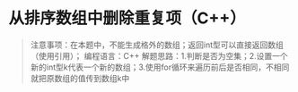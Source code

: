 # 从排序数组中删除重复项（C++）

>注意事项：在本题中，不能生成格外的数组；返回int型可以直接返回数组（使用引用）；
>编程语言：C++
>解题思路：1.判断是否为空集；2.设置一个新的int型k代表一个新的数组；3.使用for循环来遍历前后是否相同，不相同就把原数组的值传到数组k中
